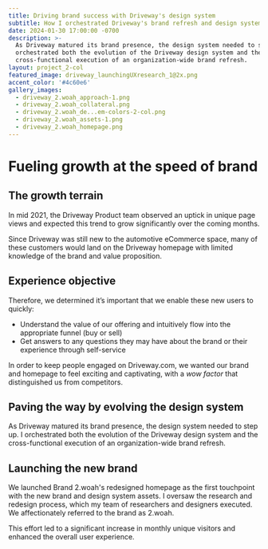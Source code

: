 ```yaml
---
title: Driving brand success with Driveway's design system
subtitle: How I orchestrated Driveway's brand refresh and design system evolution
date: 2024-01-30 17:00:00 -0700
description: >-
  As Driveway matured its brand presence, the design system needed to step up. I
  orchestrated both the evolution of the Driveway design system and the
  cross-functional execution of an organization-wide brand refresh.
layout: project_2-col
featured_image: driveway_launchingUXresearch_1@2x.png
accent_color: '#4c60e6'
gallery_images:
  - driveway_2.woah_approach-1.png
  - driveway_2.woah_collateral.png
  - driveway_2.woah_de...em-colors-2-col.png
  - driveway_2.woah_assets-1.png
  - driveway_2.woah_homepage.png
---
```


# Fueling growth at the speed of brand

## The growth terrain

In mid 2021, the Driveway Product team observed an uptick in unique page views and expected this trend to grow significantly over the coming months. 

Since Driveway was still new to the automotive eCommerce space, many of these customers would land on the Driveway homepage with limited knowledge of the brand and value proposition.

## Experience objective

Therefore, we determined it’s important that we enable these new users to quickly:

- Understand the value of our offering and intuitively flow into the appropriate funnel
(buy or sell)
- Get answers to any questions they may have about the brand or their experience through self-service

In order to keep people engaged on Driveway.com, we wanted our brand and homepage to feel exciting and captivating, with a *wow factor* that distinguished us from competitors.

## Paving the way by evolving the design system

As Driveway matured its brand presence, the design system needed to step up. I orchestrated both the evolution of the Driveway design system and the cross-functional execution of an organization-wide brand refresh.

## Launching the new brand

We launched Brand 2.woah's redesigned homepage as the first touchpoint with the new brand and design system assets. I oversaw the research and redesign process, which my team of researchers and designers executed. We affectionately referred to the brand as 2.woah.

This effort led to a significant increase in monthly unique visitors and enhanced the overall user experience.